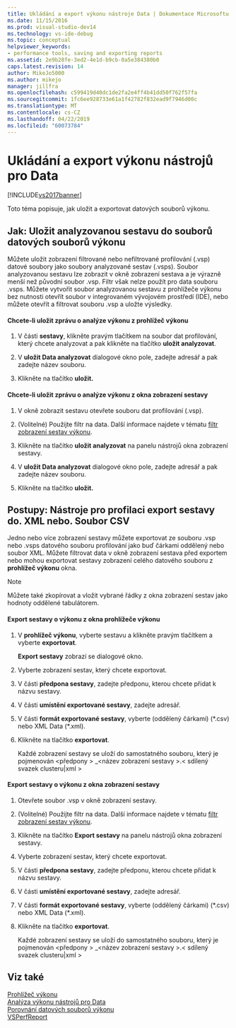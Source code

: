 ```yaml
---
title: Ukládání a export výkonu nástroje Data | Dokumentace Microsoftu
ms.date: 11/15/2016
ms.prod: visual-studio-dev14
ms.technology: vs-ide-debug
ms.topic: conceptual
helpviewer_keywords:
- performance tools, saving and exporting reports
ms.assetid: 2e9b28fe-3ed2-4e1d-b9cb-0a5e384380b0
caps.latest.revision: 14
author: MikeJo5000
ms.author: mikejo
manager: jillfra
ms.openlocfilehash: c599419d40dc1de2fa2e4ff4b41dd50f762f57fa
ms.sourcegitcommit: 1fc6ee928733e61a1f42782f832ead9f7946d00c
ms.translationtype: MT
ms.contentlocale: cs-CZ
ms.lasthandoff: 04/22/2019
ms.locfileid: "60073784"
---
```

# <a name="saving-and-exporting-performance-tools-data"></a>Ukládání a export výkonu nástrojů pro Data
[!INCLUDE[vs2017banner](../includes/vs2017banner.md)]

Toto téma popisuje, jak uložit a exportovat datových souborů výkonu.  
  
## <a name="BKMK_Save_Profiler_Data_Files_As_Analyzed_Report_Files"></a> Jak: Uložit analyzovanou sestavu do souborů datových souborů výkonu  
 Můžete uložit zobrazení filtrované nebo nefiltrované profilování (.vsp) datové soubory jako soubory analyzované sestav (.vsps). Soubor analyzovanou sestavu lze zobrazit v okně zobrazení sestava a je výrazně menší než původní soubor .vsp. Filtr však nelze použít pro data souboru .vsps. Můžete vytvořit soubor analyzovanou sestavu z prohlížeče výkonu bez nutnosti otevřít soubor v integrovaném vývojovém prostředí (IDE), nebo můžete otevřít a filtrovat souboru .vsp a uložte výsledky.  
  
#### <a name="to-save-an-analyzed-performance-report-from-the-performance-explorer"></a>Chcete-li uložit zprávu o analýze výkonu z prohlížeč výkonu  
  
1. V části **sestavy**, klikněte pravým tlačítkem na soubor dat profilování, který chcete analyzovat a pak klikněte na tlačítko **uložit analyzovat**.  
  
2. V **uložit Data analyzovat** dialogové okno pole, zadejte adresář a pak zadejte název souboru.  
  
3. Klikněte na tlačítko **uložit.**  
  
#### <a name="to-save-an-analyzed-performance-report-from-the-report-view-window"></a>Chcete-li uložit zprávu o analýze výkonu z okna zobrazení sestavy  
  
1. V okně zobrazit sestavu otevřete souboru dat profilování (.vsp).  
  
2. (Volitelné) Použijte filtr na data. Další informace najdete v tématu [filtr zobrazení sestav výkonu](../profiling/performance-report-view-filter.md).  
  
3. Klikněte na tlačítko **uložit analyzovat** na panelu nástrojů okna zobrazení sestavy.  
  
4. V **uložit Data analyzovat** dialogové okno pole, zadejte adresář a pak zadejte název souboru.  
  
5. Klikněte na tlačítko **uložit.**  
  
## <a name="how-to-export-profiling-tools-reports-to-an-xml-or-csv-file"></a>Postupy: Nástroje pro profilaci export sestavy do. XML nebo. Soubor CSV  
 Jedno nebo více zobrazení sestavy můžete exportovat ze souboru .vsp nebo .vsps datového souboru profilování jako buď čárkami oddělený nebo soubor XML. Můžete filtrovat data v okně zobrazení sestava před exportem nebo mohou exportovat sestavy zobrazení celého datového souboru z **prohlížeč výkonu** okna.  
  
> [!NOTE]
>  Můžete také zkopírovat a vložit vybrané řádky z okna zobrazení sestav jako hodnoty oddělené tabulátorem.  
  
#### <a name="to-export-performance-reports-from-the-performance-explorer-window"></a>Export sestavy o výkonu z okna prohlížeče výkonu  
  
1. V **prohlížeč výkonu**, vyberte sestavu a klikněte pravým tlačítkem a vyberte **exportovat**.  
  
     **Export sestavy** zobrazí se dialogové okno.  
  
2. Vyberte zobrazení sestav, který chcete exportovat.  
  
3. V části **předpona sestavy**, zadejte předponu, kterou chcete přidat k názvu sestavy.  
  
4. V části **umístění exportované sestavy**, zadejte adresář.  
  
5. V části **formát exportované sestavy**, vyberte (oddělený čárkami) (*.csv) nebo XML Data (\*.xml).  
  
6. Klikněte na tlačítko **exportovat**.  
  
     Každé zobrazení sestavy se uloží do samostatného souboru, který je pojmenován \<předpony > _\<název zobrazení sestavy >.\< sdílený svazek clusteru&#124;xml >  
  
#### <a name="to-export-performance-reports-from-the-report-view-window"></a>Export sestavy o výkonu z okna zobrazení sestavy  
  
1. Otevřete soubor .vsp v okně zobrazení sestavy.  
  
2. (Volitelné) Použijte filtr na data. Další informace najdete v tématu [filtr zobrazení sestav výkonu](../profiling/performance-report-view-filter.md).  
  
3. Klikněte na tlačítko **Export sestavy** na panelu nástrojů okna zobrazení sestavy.  
  
4. Vyberte zobrazení sestav, který chcete exportovat.  
  
5. V části **předpona sestavy**, zadejte předponu, kterou chcete přidat k názvu sestavy.  
  
6. V části **umístění exportované sestavy**, zadejte adresář.  
  
7. V části **formát exportované sestavy**, vyberte (oddělený čárkami) (*.csv) nebo XML Data (\*.xml).  
  
8. Klikněte na tlačítko **exportovat**.  
  
     Každé zobrazení sestavy se uloží do samostatného souboru, který je pojmenován \<předpony > _\<název zobrazení sestavy >.\< sdílený svazek clusteru&#124;xml >  
  
## <a name="see-also"></a>Viz také  
 [Prohlížeč výkonu](../profiling/performance-explorer.md)   
 [Analýza výkonu nástrojů pro Data](../profiling/analyzing-performance-tools-data.md)   
 [Porovnání datových souborů výkonu](../profiling/comparing-performance-data-files.md)   
 [VSPerfReport](../profiling/vsperfreport.md)
